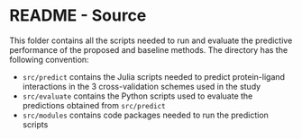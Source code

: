 # README - Source

This folder contains all the scripts needed to run and evaluate the predictive performance of the proposed and baseline methods.
The directory has the following convention:

- `src/predict` contains the Julia scripts needed to predict protein-ligand interactions in the 3 cross-validation schemes used in the study
- `src/evaluate` contains the Python scripts used to evaluate the predictions obtained from `src/predict`
- `src/modules` contains code packages needed to run the prediction scripts

